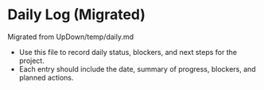 # Daily Log (Migrated)

Migrated from UpDown/temp/daily.md

- Use this file to record daily status, blockers, and next steps for the project.
- Each entry should include the date, summary of progress, blockers, and planned actions.
